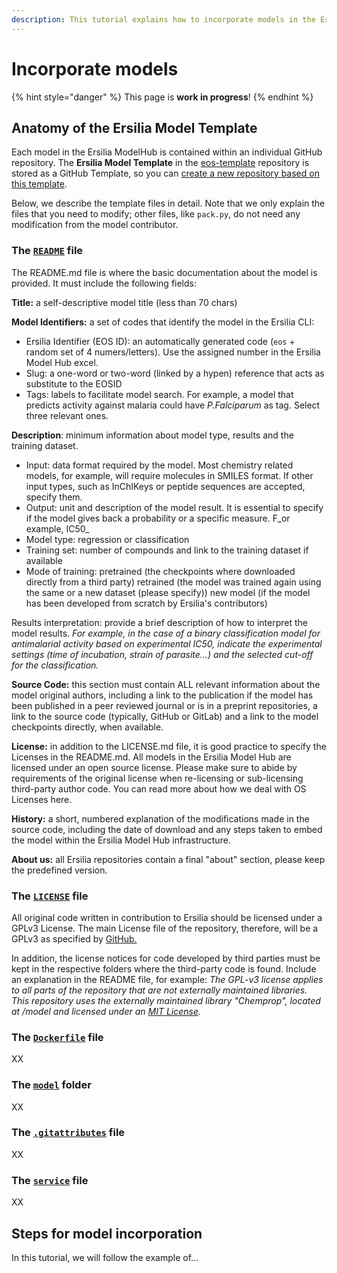 ```yaml
---
description: This tutorial explains how to incorporate models in the Ersilia Model Hub
---
```


# Incorporate models

{% hint style="danger" %}
This page is **work in progress**!
{% endhint %}

## Anatomy of the Ersilia Model Template

Each model in the Ersilia ModelHub is contained within an individual GitHub repository. The **Ersilia Model Template** in the [eos-template](https://github.com/ersilia-os/eos-template) repository is stored as a GitHub Template, so you can [create a new repository based on this template](https://docs.github.com/en/repositories/creating-and-managing-repositories/creating-a-repository-from-a-template).

Below, we describe the template files in detail. Note that we only explain the files that you need to modify; other files, like `pack.py`, do not need any modification from the model contributor.

### The [`README`](https://github.com/ersilia-os/eos-template/blob/main/README.md) file

The README.md file is where the basic documentation about the model is provided. It must include the following fields:

**Title:** a self-descriptive model title (less than 70 chars)

**Model Identifiers:** a set of codes that identify the model in the Ersilia CLI:

* Ersilia Identifier (EOS ID): an automatically generated code (`eos` +  random set of 4 numers/letters). Use the assigned number in the Ersilia Model Hub excel.
* Slug: a one-word or two-word (linked by a hypen) reference that acts as substitute to the EOSID
* Tags: labels to facilitate model search. For example, a model that predicts activity against malaria could have _P.Falciparum_ as tag. Select three relevant ones.

**Description**: minimum information about model type, results and the training dataset.

* Input: data format required by the model. Most chemistry related models, for example, will require molecules in SMILES format. If other input types, such as InChIKeys or peptide sequences are accepted, specify them.
* Output: unit and description of the model result. It is essential to specify if the model gives back a probability or a specific measure. F_or example, IC50_
* Model type: regression or classification
* Training set: number of compounds and link to the training dataset if available
* Mode of training: pretrained (the checkpoints where downloaded directly from a third party) retrained (the model was trained again using the same or a new dataset (please specify)) new model (if the model has been developed from scratch by Ersilia's contributors)

Results interpretation: provide a brief description of how to interpret the model results. _For example, in the case of a binary classification model for antimalarial activity based on experimental IC50, indicate the experimental settings (time of incubation, strain of parasite...) and the selected cut-off for the classification._

**Source Code:** this section must contain ALL relevant information about the model original authors, including a link to the publication if the model has been published in a peer reviewed journal or is in a preprint repositories, a link to the source code (typically, GitHub or GitLab) and a link to the model checkpoints directly, when available.

**License:** in addition to the LICENSE.md file, it is good practice to specify the Licenses in the README.md. All models in the Ersilia Model Hub are licensed under an open source license. Please make sure to abide by requirements of the original license when re-licensing or sub-licensing third-party author code. You can read more about how we deal with OS Licenses here.

**History:** a short, numbered explanation of the modifications made in the source code, including the date of download and any steps taken to embed the model within the Ersilia Model Hub infrastructure.&#x20;

**About us:** all Ersilia repositories contain a final "about" section, please keep the predefined version.

### The [`LICENSE`](https://github.com/ersilia-os/eos-template/blob/main/LICENSE) file

All original code written in contribution to Ersilia should be licensed under a GPLv3 License. The main License file of the repository, therefore, will be a GPLv3 as specified by [GitHub.](https://docs.github.com/en/communities/setting-up-your-project-for-healthy-contributions/adding-a-license-to-a-repository)

In addition, the license notices for code developed by third parties must be kept in the respective folders where the third-party code is found. Include an explanation in the README file, for example:  _The GPL-v3 license applies to all parts of the repository that are not externally maintained libraries. This repository uses the externally maintained library "Chemprop", located at /model and licensed under an_ [_MIT License_](https://github.com/ersilia-os/eos4e40/blob/main/model/LICENSE.md)_._

### The [`Dockerfile`](https://github.com/ersilia-os/eos-template/blob/main/Dockerfile) file

XX

### The [`model`](https://github.com/ersilia-os/eos-template/tree/main/model) folder

XX

### The [`.gitattributes`](https://github.com/ersilia-os/eos-template/blob/main/.gitattributes) file

XX

### The [`service`](https://github.com/ersilia-os/eos-template/blob/main/src/service.py) file

XX

## Steps for model incorporation

In this tutorial, we will follow the example of...



